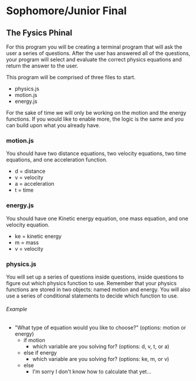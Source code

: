 # Sophomore/Junior Final
## The Fysics Phinal

For this program you will be creating a terminal program that will ask the user a series of questions.  After the user has answered all of the questions, your program will select and evaluate the correct physics equations and return the answer to the user.

This program will be comprised of three files to start.
  -  physics.js
  -  motion.js
  -  energy.js

For the sake of time we will only be working on the motion and the energy functions.  If you would like to enable more, the logic is the same and you can build upon what you already have.

### motion.js
You should have two distance equations, two velocity equations, two time equations, and one acceleration function.
  -  d = distance
  -  v = velocity
  -  a = acceleration
  -  t = time

### energy.js
You should have one Kinetic energy equation, one mass equation, and one velocity equation.
  -  ke = kinetic energy
  -  m = mass
  -  v = velocity

### physics.js
You will set up a series of questions inside questions, inside questions to figure out which physics function to use.  Remember that your physics functions are stored in two objects: named motion and energy.  You will also use a series of conditional statements to decide which function to use.

###### Example
  -  "What type of equation would you like to choose?" (options: motion or energy)
      -  if motion
          -  which variable are you solving for? (options: d, v, t, or a)
      -  else if energy
          -  which variable are you solving for? (options: ke, m, or v)
      -  else
          -  I'm sorry I don't know how to calculate that yet...
